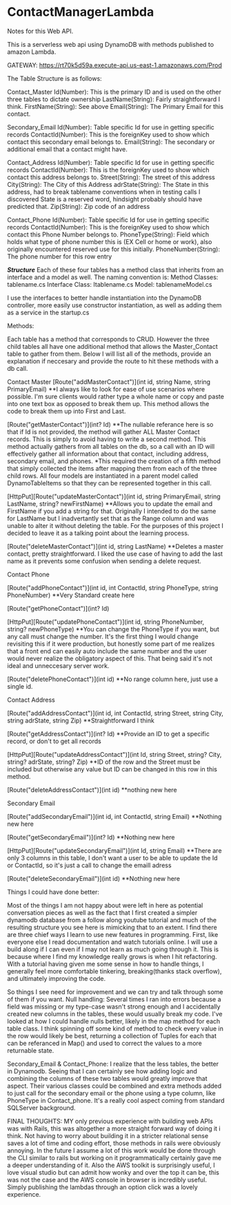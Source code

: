 # ContactManagerLambda

Notes for this Web API.

This is a serverless web api using DynamoDB with methods published to amazon Lambda.

GATEWAY:  https://rt70k5d59a.execute-api.us-east-1.amazonaws.com/Prod

The Table Structure is as follows:

Contact_Master
Id(Number): This is the primary ID and is used on the other three tables to dictate ownership
LastName(String): Fairly straightforward I think.
FirstName(String): See above
Email(String): The Primary Email for this contact.

Secondary_Email
Id(Number): Table specific Id for use in getting specific records
ContactId(Number): This is the foreignKey used to show which contact this secondary email belongs to.
Email(String): The secondary or additional email that a contact might have.

Contact_Address
Id(Number): Table specific Id for use in getting specific records
ContactId(Number): This is the foreignKey used to show which contact this address belongs to.
Street(String): The street of this address
City(String): The City of this Address
adrState(String): The State in this address, had to break tablename conventions when in testing calls I discovered State is a reserved word, hindsight probably should have predicted that.
Zip(String): Zip code of an address

Contact_Phone
Id(Number): Table specific Id for use in getting specific records
ContactId(Number): This is the foreignKey used to show which contact this Phone Number belongs to.
PhoneType(String): Field which holds what type of phone number this is (EX Cell or home or work), also originally encountered reserved use for this initially.
PhoneNumber(String): The phone number for this row entry


*****Structure*****
Each of these four tables has a method class that inherits from an interface and a model as well.  The naming convention is:
Method Classes: tablename.cs
Interface Class: Itablename.cs
Model: tablenameModel.cs

I use the interfaces to better handle instantiation into the DynamoDB controller, more easily use constructor instantiation, as well as adding them as a service in the startup.cs


Methods:

Each table has a method that corresponds to CRUD.  However the three child tables all have one additional method that allows the Master_Contact table to gather from them. Below I will list all of the methods, provide an explanation if neccesary and provide the route to hit these methods with a db call.

Contact Master
[Route("addMasterContact")](int id, string Name, string PrimaryEmail)
**I always like to look for ease of use scenarios where possible. I'm sure clients would rather type a whole name or copy and paste into one text box as opposed to break them up.  This method allows the code to break them up into First and Last.

[Route("getMasterContact")](int? Id)
**The nullable referance here is so that if Id is not provided, the method will gather ALL Master Contact records.  This is simply to avoid having to write a second method.  This method actually gathers from all tables on the db, so a call with an ID will effectively gather all information about that contact, including address, secondary email, and phones.
*This required the creation of a fifth method that simply collected the items after mapping them from each of the three child rows.  All four models are instantiated in a parent model called DynamoTableItems so that they can be represented together in this call.

[HttpPut][Route("updateMasterContact")](int id, string PrimaryEmail, string LastName, string? newFirstName)
**Allows you to update the email and FirstName if you add a string for that.  Originally I intended to do the same for LastName but I inadvertantly set that as the Range column and was unable to alter it without deleting the table.  For the purposes of this project I decided to leave it as a talking point about the learning process.

[Route("deleteMasterContact")](int id, string LastName)
**Deletes a master contact, pretty straightforward.  I liked the use case of having to add the last name as it prevents some confusion when sending a delete request.

Contact Phone

[Route("addPhoneContact")](int id, int ContactId, string PhoneType, string PhoneNumber)
**Very Standard create here

[Route("getPhoneContact")](int? Id)

[HttpPut][Route("updatePhoneContact")](int id, string PhoneNumber, string? newPhoneType)
**You can change the PhoneType if you want, but any call must change the number.  It's the first thing I would change revisiting this if it were production, but honestly some part of me realizes that a front end can easily auto include the same number and the user would never realize the obligatory aspect of this.  That being said it's not ideal and unneccesary server work.

[Route("deletePhoneContact")](int id)
**No range column here, just use a single id.

Contact Address

[Route("addAddressContact")](int id, int ContactId, string Street, string City, string adrState, string Zip)
**Straightforward I think

[Route("getAddressContact")](int? Id)
**Provide an ID to get a specific record, or don't to get all records

[HttpPut][Route("updateAddressContact")](int Id, string Street, string? City, string? adrState, string? Zip)
**ID of the row and the Street must be included but otherwise any value but ID can be changed in this row in this method.

[Route("deleteAddressContact")](int id)
**nothing new here

Secondary Email

[Route("addSecondaryEmail")](int id, int ContactId, string Email)
**Nothing new here

[Route("getSecondaryEmail")](int? Id)
**Nothing new here

[HttpPut][Route("updateSecondaryEmail")](int Id, string Email)
**There are only 3 columns in this table, I don't want a user to be able to update the Id or ContactId, so it's just a call to change the emaill adress

[Route("deleteSecondaryEmail")](int id)
**Nothing new here


Things I could have done better:

Most of the things I am not happy about were left in here as potential conversation pieces as well as the fact that I first created a simpler dynamodb database from a follow along youtube tutorial and much of the resulting structure you see here is mimicking that to an extent.
I find there are three chief ways I learn to use new features in programming.  First, like everyone else I read documentation and watch tutorials online.  I will use a build along if I can even if I may not learn as much going through it.  This is because where I find my knowledge really grows
is when I hit refactoring.  With a tutorial having given me some sense in how to handle things, I generally feel more comfortable tinkering, breaking(thanks stack overflow), and ultimately improving the code.

So things I see need for improvement and we can try and talk through some of them if you want.
Null handling: Several times I ran into errors because a field was missing or my type-case wasn't strong enough and I accidentally created new columns in the tables, these would usually break my code. I've looked at how I could handle nulls better, likely in the map method for each table class.  I think spinning off some kind of method to check every value in the row would likely be best, returning a collection of Tuples for each that can be referanced in Map() and used to correct the values to a more returnable state.

Secondary_Email & Contact_Phone: I realize that the less tables, the better in Dynamodb.  Seeing that I can certainly see how adding logic and combining the columns of these two tables would greatly improve that aspect.  Their various classes could be combined and extra methods added to just call for the secondary email or the phone using a type column, like PhoneType in Contact_phone. It's a really cool aspect coming from standard SQLServer background.

FINAL THOUGHTS:
MY only previous experience with building web APIs was with Rails, this was altogether a more straight forward way of doing it i think.  Not having to worry about building it in a stricter relational sense saves a lot of time and coding effort, those methods in rails were obviously annoying.  In the future I assume a lot of this work would be done through the CLI similar to rails but working on it programmatically certainly gave me a deeper understanding of it.
Also the AWS toolkit is surprisingly useful, I love visual studio but can admit how wonky and over the top it can be, this was not the case and the AWS console in browser is incredibly useful.  Simply publishing the lambdas through an option click was a lovely experience.
